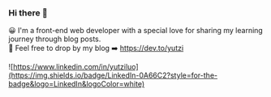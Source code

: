 ### Hi there 👋

😀 I'm a front-end web developer with a special love for sharing my learning journey through blog posts.  
💛 Feel free to drop by my blog ➡️ https://dev.to/yutzi

![https://www.linkedin.com/in/yutziluo](https://img.shields.io/badge/LinkedIn-0A66C2?style=for-the-badge&logo=LinkedIn&logoColor=white)

<!--
**yu-tzi/yu-tzi** is a ✨ _special_ ✨ repository because its `README.md` (this file) appears on your GitHub profile.

Here are some ideas to get you started:

- 🔭 I’m currently working on ...
- 🌱 I’m currently learning ...
- 👯 I’m looking to collaborate on ...
- 🤔 I’m looking for help with ...
- 💬 Ask me about ...
- 📫 How to reach me: ...
- 😄 Pronouns: ...
- ⚡ Fun fact: ...
-->
